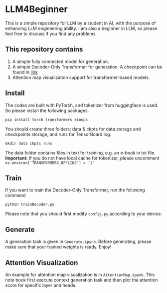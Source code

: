 # LLM4Beginner
This is a simple repository for LLM by a student in AI, with the purpose of enhancing LLM engineering ability. I am also a beginner in LLM, so please feel free to discuss if you find any problems.

## This repository contains
1. A simple fully connected model for generation.
2. A simple Decoder-Only Transformer for generation. A checkpoint can be found in [link](https://drive.google.com/file/d/1QCl3M-9j1RtiAbu8LE_p8rOWb2v2ttko/view?usp=sharing)
3. Attention map visualization support for transformer-based models.

## Install
The codes are bulit with PyTorch, and tokenizer from huggingface is used. So please install the following packages.

    pip install torch transformers einops

You should create three folders: data & ckpts for data storage and checkpoints storage, and runs for TensorBoard log.

    mkdir data ckpts runs

The data folder contains files in text for training, e.g. an e-book in txt file.
**Important:** If you do not have local cache for tokenizer, please uncomment `os.environ['TRANSFORMERS_OFFLINE'] = '1'`

## Train
If you want to train the Decoder-Only Transformer, run the following command

    python trainDecoder.py

Please note that you should first modify `config.py` according to your device.

## Generate
A generation task is given in `Generate.ipynb`. Before generating, please make sure that your trained weights is ready. Enjoy!

## Attention Visualization
An example for attention map visualization is in `AttentionMap.ipynb`. This note book first execute context generation task and then plot the attention score for specific layer and heads.
